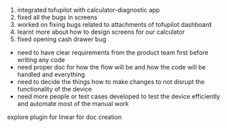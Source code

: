 1. integrated tofupilot with calculator-diagnostic app
2. fixed all the bugs in screens
3. worked on fixing bugs related to attachments of tofupilot dashboard
4. learnt more about how to design screens for our calculator
5. fixed opening cash drawer bug


- need to  have clear requirements from the product team first before writing any code 
- need proper doc for how the flow will be and how the code will be handled and everything
- need to decide the things how to make changes to not disrupt the functionality of the device
- need more people or test cases developed to test the device efficiently and automate most of the manual work 



explore plugin for linear for doc creation 